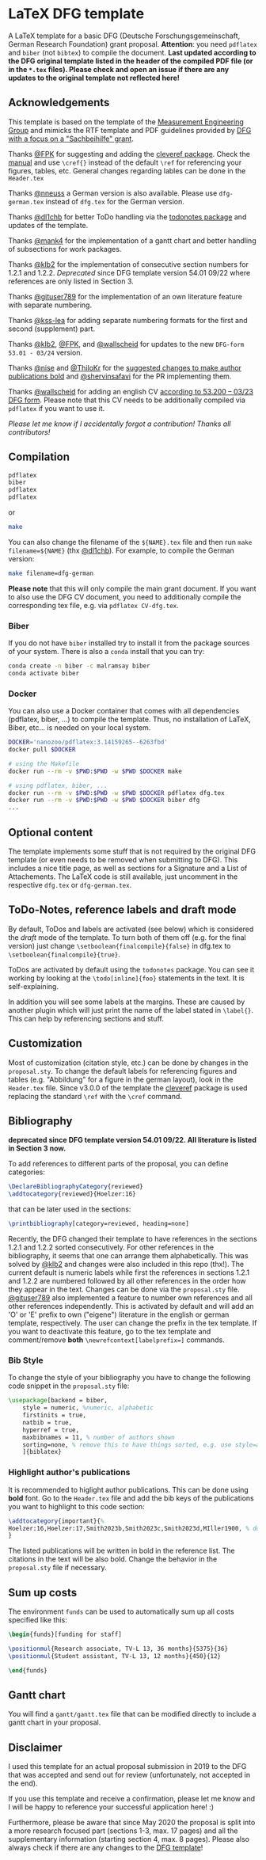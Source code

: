 # LaTeX DFG template 

A LaTeX template for a basic DFG (Deutsche Forschungsgemeinschaft, German Research Foundation) grant proposal. __Attention__: you need ``pdflatex`` and ``biber`` (not ``bibtex``) to compile the document. **Last updated according to the DFG original template listed in the header of the compiled PDF file (or in the `*.tex` files). Please check and open an issue if there are any updates to the original template not reflected here!**

## Acknowledgements

This template is based on the template of the [Measurement Engineering Group](https://github.com/emtpb/proposal_dfg) and mimicks the RTF template and PDF guidelines provided by [DFG with a focus on a "Sachbeihilfe" grant](https://www.dfg.de/foerderung/programme/einzelfoerderung/sachbeihilfe/formulare_merkblaetter/index.jsp). 

Thanks [@FPK](https://github.com/FPK) for suggesting and adding the [cleveref package](https://www.namsu.de/Extra/pakete/Cleveref.html). Check the [manual](https://www.namsu.de/Extra/pakete/Cleveref.html) and use `\cref{}` instead of the default `\ref` for referencing your figures, tables, etc. General changes regarding lables can be done in the `Header.tex`

Thanks [@nneuss](https://github.com/nneuss) a German version is also available. Please use `dfg-german.tex` instead of `dfg.tex` for the German version.

Thanks [@dl1chb](https://github.com/dl1chb) for better ToDo handling via the [todonotes package](https://www.ctan.org/pkg/todonotes) and updates of the template.

Thanks [@mank4](https://github.com/mank4) for the implementation of a gantt chart and better handling of subsections for work packages.

Thanks [@klb2](https://github.com/klb2/dfg-proposal-template) for the implementation of consecutive section numbers for 1.2.1 and 1.2.2. *Deprecated* since DFG template version 54.01 09/22 where references are only listed in Section 3. 

Thanks [@gituser789](https://github.com/gituser789) for the implementation of an own literature feature with separate numbering. 

Thanks [@kss-lea](https://github.com/kss-lea) for adding separate numbering formats for the first and second (supplement) part. 

Thanks [@klb2](https://github.com/klb2), [@FPK](https://github.com/FPK), and [@wallscheid](https://github.com/wallscheid) for updates to the new `DFG-form 53.01 - 03/24` version.

Thanks [@nise](https://github.com/nise) and [@ThiloKr](https://github.com/ThiloKr) for the [suggested changes to make author publications bold](https://github.com/hoelzer/dfg/issues/47) and [@shervinsafavi](https://github.com/shervinsafavi) for the PR implementing them.

Thanks [@wallscheid](https://github.com/wallscheid) for adding an english CV [according to 53.200 – 03/23 DFG form](https://www.dfg.de/de/formulare-53-200-elan-246806). Please note that this CV needs to be additionally compiled via `pdflatex` if you want to use it.

_Please let me know if I accidentally forgot a contribution! Thanks all contributors!_

## Compilation

```bash
pdflatex
biber
pdflatex
pdflatex
```
or

```bash
make
```

You can also change the filename of the `${NAME}.tex` file and then run `make filename=${NAME}` (thx [@dl1chb](https://github.com/dl1chb)). For example, to compile the German version: 

```bash
make filename=dfg-german
```

**Please note** that this will only compile the main grant document. If you want to also use the DFG CV document, you need to additionally compile the corresponding tex file, e.g. via `pdflatex CV-dfg.tex`.

### Biber
If you do not have ``biber`` installed try to install it from the package sources of your system. There is also a ``conda`` install that you can try:

```bash
conda create -n biber -c malramsay biber 
conda activate biber
```

### Docker
You can also use a Docker container that comes with all dependencies (pdflatex, biber, ...) to compile the template. Thus, no installation of LaTeX, Biber, etc... is needed on your local system.

```bash
DOCKER='nanozoo/pdflatex:3.14159265--6263fbd'
docker pull $DOCKER

# using the Makefile
docker run --rm -v $PWD:$PWD -w $PWD $DOCKER make

# using pdflatex, biber, ... 
docker run --rm -v $PWD:$PWD -w $PWD $DOCKER pdflatex dfg.tex
docker run --rm -v $PWD:$PWD -w $PWD $DOCKER biber dfg
...
```

## Optional content

The template implements some stuff that is not required by the original DFG template (or even needs to be removed when submitting to DFG). This includes a nice title page, as well as sections for a Signature and a List of Attachements. The LaTeX code is still available, just uncomment in the respective `dfg.tex` or `dfg-german.tex`. 

## ToDo-Notes, reference labels and draft mode
By default, ToDos and labels are activated (see below) which is considered the _draft_ mode of the template. To turn both of them off (e.g. for the final version) just change `\setboolean{finalcompile}{false}` in dfg.tex to `\setboolean{finalcompile}{true}`.

ToDos are activated by default using the `todonotes` package. You can see it working by looking at the `\todo[inline]{foo}` statements in the text. It is self-explaining.

In addition you will see some labels at the margins. These are caused by another plugin which will just print the name of the label stated in `\label{}`. This can help by referencing sections and stuff.

## Customization

Most of customization (citation style, etc.) can be done by changes in the `proposal.sty`. To change the default labels for referencing figures and tables (e.g. "Abbildung" for a figure in the german layout), look in the `Header.tex` file. Since v3.0.0 of the template the [cleveref](https://www.namsu.de/Extra/pakete/Cleveref.html) package is used replacing the standard `\ref` with the `\cref` command.

## Bibliography 

**deprecated since DFG template version 54.01 09/22. All literature is listed in Section 3 now.**

To add references to different parts of the proposal, you can define categories:

```latex
\DeclareBibliographyCategory{reviewed}
\addtocategory{reviewed}{Hoelzer:16}
```

that can be later used in the sections:

```latex
\printbibliography[category=reviewed, heading=none]
```

Recently, the DFG changed their template to have references in the sections 1.2.1 and 1.2.2 sorted consecutively. For other references in the bibliography, it seems that one can arrange them alphabetically. This was solved by [@klb2](https://github.com/klb2/dfg-proposal-template) and changes were also included in this repo (thx!). The current default is numeric labels while first the references in sections 1.2.1 and 1.2.2 are numbered followed by all other references in the order how they appear in the text. Changes can be done via the `proposal.sty` file. [@gituser789](https://github.com/gituser789) also implemented a feature to number own references and all other references independently. This is activated by default and will add an 'O' or 'E' prefix to own ("eigene") literature in the english or german template, respectively. The user can change the prefix in the tex template. If you want to deactivate this feature, go to the tex template and comment/remove __both__ `\newrefcontext[labelprefix=]` commands. 

### Bib Style

To change the style of your bibliography you have to change the following code snippet in the ``proposal.sty`` file:

```latex
\usepackage[backend = biber,
    style = numeric, %numeric, alphabetic
    firstinits = true,
    natbib = true,
    hyperref = true,
    maxbibnames = 11, % number of authors shown
    sorting=none, % remove this to have things sorted, e.g. use style=alphabetic
    ]{biblatex}
```

### Highlight author's publications

It is recommended to higlight author publications. This can be done using **bold** font. Go to the `Header.tex` file and add the bib keys of the publications you want to highlight to this code section:

```tex
\addtocategory{important}{%
Hoelzer:16,Hoelzer:17,Smith2023b,Smith2023c,Smith2023d,MIller1900, % don't miss the comma after the last entry
}
```

The listed publications will be written in bold in the reference list. The citations in the text will be also bold. Change the behavior in the `proposal.sty` file if necessary.

## Sum up costs

The environment `funds` can be used to automatically sum up all costs specified like this:

```latex
\begin{funds}[funding for staff]

\positionmul{Research associate, TV-L 13, 36 months}{5375}{36}
\positionmul{Student assistant, TV-L 13, 12 months}{450}{12}

\end{funds}
```

## Gantt chart

You will find a `gantt/gantt.tex` file that can be modified directly to include a gantt chart in your proposal.  

## Disclaimer

I used this template for an actual proposal submission in 2019 to the DFG that was accepted and send out for review (unfortunately, not accepted in the end). 

If you use this template and receive a confirmation, please let me know and I will be happy to reference your successful application here! :)

Furthermore, please be aware that since May 2020 the proposal is split into a more research focused part (sections 1-3, max. 17 pages) and all the supplementary information (starting section 4, max. 8 pages). Please also always check if there are any changes to the [DFG template](https://www.dfg.de/foerderung/programme/einzelfoerderung/sachbeihilfe/formulare_merkblaetter/index.jsp)!


